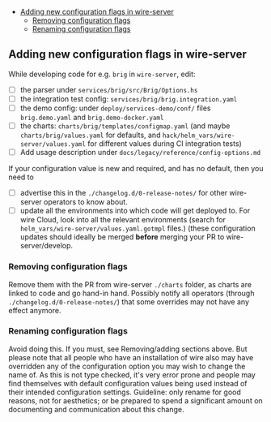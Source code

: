<!-- vim-markdown-toc GFM -->

* [Adding new configuration flags in wire-server](#adding-new-configuration-flags-in-wire-server)
    * [Removing configuration flags](#removing-configuration-flags)
    * [Renaming configuration flags](#renaming-configuration-flags)

<!-- vim-markdown-toc -->

## Adding new configuration flags in wire-server

While developing code for e.g. `brig` in `wire-server`, edit:

* [ ] the parser under `services/brig/src/Brig/Options.hs`
* [ ] the integration test config: `services/brig/brig.integration.yaml`
* [ ] the demo config: under `deploy/services-demo/conf/` files `brig.demo.yaml` and `brig.demo-docker.yaml`
* [ ] the charts: `charts/brig/templates/configmap.yaml` (and maybe `charts/brig/values.yaml` for defaults, and `hack/helm_vars/wire-server/values.yaml` for different values during CI integration tests)
* [ ] Add usage description under `docs/legacy/reference/config-options.md`

If your configuration value is new and required, and has no default, then you need to

* [ ] advertise this in the `./changelog.d/0-release-notes/` for other wire-server operators to know about.
* [ ] update all the environments into which code will get deployed to. For wire Cloud, look into all the relevant environments (search for `helm_vars/wire-server/values.yaml.gotmpl` files.) (these configuration updates should ideally be merged **before** merging your PR to wire-server/develop.

### Removing configuration flags

Remove them with the PR from wire-server `./charts` folder, as charts are linked to code and go hand-in hand. Possibly notify all operators (through `./changelog.d/0-release-notes/`) that some overrides may not have any effect anymore.

### Renaming configuration flags

Avoid doing this. If you must, see Removing/adding sections above. But please note that all people who have an installation of wire also may have overridden any of the configuration option you may wish to change the name of. As this is not type checked, it's very error prone and people may find themselves with default configuration values being used instead of their intended configuration settings. Guideline: only rename for good reasons, not for aesthetics; or be prepared to spend a significant
amount on documenting and communication about this change.

